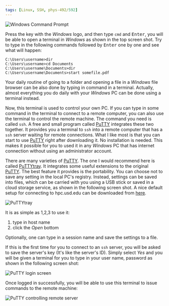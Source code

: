 ```yaml
---
tags: [Linux, SSH, phys-492/592]
---
```


![Windows Command Prompt]({{site.exa}}/win.cmd.png)

Press the key with the *Windows* logo, and then type `cmd` and 
<kbd>Enter</kbd>, you will be able to open a terminal in *Windows* as shown in 
the top screen shot. Try to type in the following commands followed by 
<kbd>Enter</kbd> one by one and see what will happen:

``` shell
C:\Users\username>dir
C:\Users\username>cd Documents
C:\Users\username\Documents>dir
C:\Users\username\Documents>start somefile.pdf
```

Your daily routine of going to a folder and opening a file in a *Windows* file 
browser can be also done by typing in command in a terminal. Actually, almost 
everything you do daily with your *Windows* PC can be done using a terminal 
instead.

Now, this terminal is used to control your own PC. If you can type in some 
command in the terminal to connect to a remote computer, you can also use the 
terminal to control the remote machine. The command you need is called `ssh`. 
A free and small program called [PuTTY][] integrates these two together. It 
provides you a terminal to `ssh` into a remote computer that has a `ssh` 
server waiting for remote connections. What I like most is that you can start 
to use [PuTTY][] right after downloading it. No installation is needed. This 
makes it possible for you to used it in any *Windows* PC that has internet 
connection without using an administrator account.

There are many varieties of [PuTTY][]. The one I would recommend here is 
called [PuTTYtray][]. It integrates some useful extensions to the original 
[PuTTY][]. The best feature it provides is the portability. You can choose not 
to save any setting in the local PC's registry. Instead, settings can be saved 
into files, which can be carried with you using a USB stick or saved in a 
cloud storage service, as shown in the following screen shot. A nice default 
setup for connecting to hpc.usd.edu can be downloaded from 
[here]({{site.exa}}/puttytrayhpcsession).

![PuTTYtray]({{site.exa}}/puttytray.png)

It is as simple as 1,2,3 to use it:

1. type in host name
2. click the *Open* bottom

Optionally, one can type in a session name and save the settings to a file.

If this is the first time for you to connect to an `ssh` server, you will be 
asked to save the server's key (It's like the server's ID). Simply select 
*Yes* and you will be given a terminal for you to type in your user name, 
password as shown in the following screen shot:

![PuTTY login screen]({{site.exa}}/puttylogin.png)

Once logged in successfully, you will be able to use this terminal to issue 
commands to the remote machine:

![PuTTY controlling remote server]({{site.exa}}/puttyconnected.png)

[PuTTY]:http://www.putty.org
[PuTTYtray]:https://puttytray.goeswhere.com

